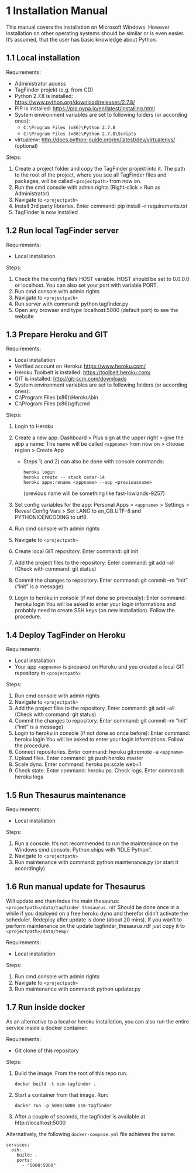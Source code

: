 # 1   Installation Manual

This manual covers the installation on Microsoft Windows. However installation on other operating systems should be similar or is even easier.
It’s assumed, that the user has basic knowledge about Python.


## 1.1 Local installation

Requirements:
-   Administrator access
-   TagFinder projekt (e.g. from CD)
-   Python 2.7.8 is installed: https://www.python.org/download/releases/2.7.8/
-   PIP is installed:  https://pip.pypa.io/en/latest/installing.html
-   System environment variables are set to following folders (or according ones):
    -   `C:\Program Files (x86)\Python 2.7.8`
    -   `C:\Program Files (x86)\Python 2.7.8\Scripts`
-   virtualenv: http://docs.python-guide.org/en/latest/dev/virtualenvs/ (optional)

Steps:

1.  Create a project folder and copy the TagFinder projekt into it. The path to the root of the project, where you see all TagFinder files and packages, will be called `<projectpath>` from now on.
2.  Run the cmd console with admin rights (Right-click > Run as Administrator)
3.  Navigate to `<projectpath>`
4.  Install 3rd party libraries. Enter command: pip install –r requirements.txt
5.  TagFinder is now installed


## 1.2 Run local TagFinder server

Requirements:
-   Local installation

Steps:

1.  Check the the config file’s HOST variable. HOST should be set to 0.0.0.0 or localhost. You can also set your port with variable PORT.
2.  Run cmd console with admin rights
3.  Navigate to `<projectpath>`
4.  Run server with command: python tagfinder.py
5.  Open any browser and type localhost:5000 (default port) to see the website


## 1.3 Prepare Heroku and GIT

Requirements:
-  Local installation
-   Verified account on Heroku: https://www.heroku.com/
-   Heroku Toolbelt is installed: https://toolbelt.heroku.com/
-   GIT is installed: http://git-scm.com/downloads
-   System environment variables are set to following folders (or according ones):
-   C:\Program Files (x86)\Heroku\bin
-   C:\Program Files (x86)\git\cmd

Steps:

1.  Login to Heroku
2.  Create a new app: Dashboard > Plus sign at the upper right > give the app a name: The name will be called `<appname>` from now on >  choose region > Create App
    - Steps 1) and 2) can also be done with console commands:
		```
		heroku login
		heroku create -- stack cedar-14
		heroku apps:rename <appname> --app <previousname>
		```
		(previous name will be something like fast-lowlands-9257)
	
3.  Set config variables for the app: Personal Apps >  `<appname>`  > Settings > Reveal Config Vars > Set LANG to en_GB.UTF-8 and PYTHONIOENCODING to utf8.
4.  Run cmd console with admin rights
5.  Navigate to `<projectpath>`
6.  Create local GIT repository. Enter command: git init
7.  Add the project files to the repository. Enter command: git add –all
    (Check with command: git status)
8.  Commit the changes to repository. Enter command: git commit –m “init” (“init” is a message)
9.  Login to heroku in console (if not done so previously): Enter command: heroku login
    You will be asked to enter your login informations and probably need to create SSH keys (on new installation). Follow the procedure.

	
## 1.4 Deploy TagFinder on Heroku

Requirements:
-   Local installation
-   Your app `<appname>` is prepared on Heroku and you created a local GIT repository in `<projectpath>`

Steps:

1.  Run cmd console with admin rights
2.  Navigate to `<projectpath>`
3.  Add the project files to the repository. Enter command: git add –all
   (Check with command: git status)
4.  Commit the changes to repository. Enter command: git commit –m “init” (“init” is a message)
5.  Login to heroku in console (if not done so once before): Enter command: heroku login
    You will be asked to enter your login informations. Follow the procedure.
6.  Connect repositories. Enter command: heroku git:remote -a `<appname>`
7.  Upload files. Enter command: git push heroku master
8.  Scale dyno. Enter command: heroku ps:scale web=1
9.  Check state. Enter command: heroku ps. Check logs. Enter command: heroku logs


## 1.5 Run Thesaurus maintenance

Requirements:
-   Local installation

Steps:

1.  Run a console. It’s not recommended to run the maintenance on the Windows cmd console. Python ships with “IDLE Python”.
2.  Navigate to `<projectpath>`
3.  Run maintenance with command: python maintenance.py (or start it accordingly)


## 1.6 Run manual update for Thesaurus

Will update and then index the main thesaurus: `<projectpath>/data/tagfinder_thesaurus.rdf`
Should be done once in a while if you deployed on a free heroku dyno and therefor didn’t activate the scheduler. Redeploy after update is done (about 20 mins).
If you wan’t to perform maintenance on the update tagfinder_thesaurus.rdf just copy it to `<projectpath>/data/temp/`

Requirements:
-   Local installation

Steps:

1.  Run cmd console with admin rights
2.  Navigate to `<projectpath>`
3.  Run maintenance with command: python updater.py

## 1.7 Run inside docker

As an alternative to a local or heroku installation, you can also run
the entire service inside a docker container:

Requirements:
 - Git clone of this repository

Steps:

1. Build the image. From the root of this repo run:
   ```
   docker build -t osm-tagfinder .
   ```
2. Start a container from that image. Run:
   ```
   docker run -p 5000:5000 osm-tagfinder
   ```
3. After a couple of seconds, the tagfinder is available at
   http://localhost:5000

Alternatively, the following `docker-compose.yml` file achieves the
same:

```
services:
  osh:
    build: .
    ports:
      - "5000:5000"
```
